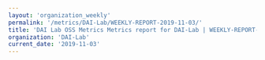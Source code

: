 ```yaml
---
layout: 'organization_weekly'
permalink: '/metrics/DAI-Lab/WEEKLY-REPORT-2019-11-03/'
title: 'DAI Lab OSS Metrics Metrics report for DAI-Lab | WEEKLY-REPORT-2019-11-03'
organization: 'DAI-Lab'
current_date: '2019-11-03'
---
```

